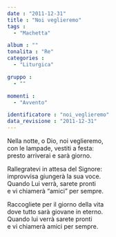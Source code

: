 ```yaml
---
date : "2011-12-31"
title : "Noi veglieremo"
tags : 
  - "Machetta"

album : ""
tonalita : "Re"
categories : 
  - "Liturgica"

gruppo : 
  - ""

momenti : 
  - "Avvento"

identificatore : "noi_veglieremo"
data_revisione : "2011-12-31"
---
```

  
  
  
Nella notte, o Dio,  noi veglieremo,  
con le lampade, vestiti a festa:     
presto arriverai   e sarà giorno.  
  
  
  
Rallegratevi in attesa del Signore:  
improvvisa giungerà la sua voce.   
Quando Lui verrà, sarete pronti  
e vi chiamerà “amici” per sempre.     
  
  
  
  
Raccogliete per il giorno della vita  
dove tutto sarà giovane in eterno.  
Quando lui verrà sarete pronti  
e vi chiamerà amici per sempre.  
  
  
  
